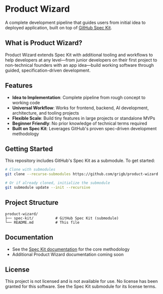 # Product Wizard

A complete development pipeline that guides users from initial idea to deployed application, built on top of [GitHub Spec Kit](https://github.com/github/spec-kit).

## What is Product Wizard?

Product Wizard extends Spec Kit with additional tooling and workflows to help developers at any level—from junior developers on their first project to non-technical founders with an app idea—build working software through guided, specification-driven development.

## Features

- **Idea to Implementation**: Complete pipeline from rough concept to working code
- **Universal Workflow**: Works for frontend, backend, AI development, architecture, and tooling projects
- **Flexible Scale**: Build tiny features in large projects or standalone MVPs
- **Beginner Friendly**: No prior knowledge of technical terms required
- **Built on Spec Kit**: Leverages GitHub's proven spec-driven development methodology

## Getting Started

This repository includes GitHub's Spec Kit as a submodule. To get started:

```bash
# Clone with submodules
git clone --recurse-submodules https://github.com/grigb/product-wizard.git

# Or if already cloned, initialize the submodule
git submodule update --init --recursive
```

## Project Structure

```
product-wizard/
├── spec-kit/          # GitHub Spec Kit (submodule)
└── README.md          # This file
```

## Documentation

- See the [Spec Kit documentation](./spec-kit/README.md) for the core methodology
- Additional Product Wizard documentation coming soon

## License

This project is not licensed and is not available for use. No license has been granted for this software. See the Spec Kit submodule for its license terms.
